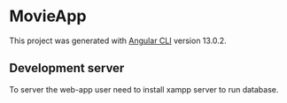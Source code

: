 # MovieApp

This project was generated with [Angular CLI](https://github.com/angular/angular-cli) version 13.0.2.

## Development server

To server the web-app user need to install xampp server to run database.
